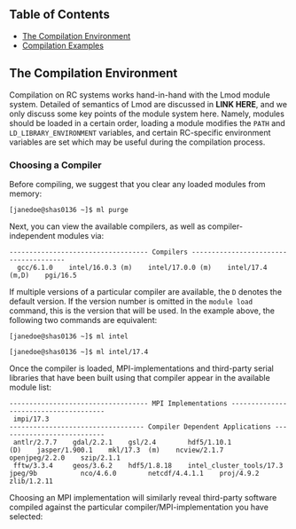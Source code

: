 ## Table of Contents

- [The Compilation Environment](#the-compilation-environment)
- [Compilation Examples](#compilation-examples)

## The Compilation Environment

Compilation on RC systems works hand-in-hand with the Lmod module system.  Detailed of semantics of Lmod are discussed in **LINK HERE**, and we only discuss some key points of the module system here.  Namely, modules should be loaded in a certain order,  loading a module modifies the `PATH` and `LD_LIBRARY_ENVIRONMENT` variables, and certain RC-specific environment variables are set which may be useful during the compilation process.

### Choosing a Compiler
Before compiling, we suggest that you clear any loaded modules from memory:

```[janedoe@shas0136 ~]$ ml purge ```

Next, you can view the available compilers, as well as compiler-independent modules via:

 ```[janedoe@shas0136 ~]$ ml avail 
----------------------------------- Compilers --------------------------------------
   gcc/6.1.0    intel/16.0.3 (m)    intel/17.0.0 (m)    intel/17.4 (m,D)    pgi/16.5
```
If multiple versions of a particular compiler are available, the `D` denotes the default version.  If the version number is omitted in the `module load` command, this is the version that will be used.  In the example above, the following two commands are equivalent:

```[janedoe@shas0136 ~]$ ml intel ```


```[janedoe@shas0136 ~]$ ml intel/17.4 ```

Once the compiler is loaded, MPI-implementations and third-party serial libraries that have been built using that compiler appear in the available module list:
  ```[janedoe@shas0136 ~]$ ml avail 
----------------------------------- MPI Implementations --------------------------------------
   impi/17.3
---------------------------------- Compiler Dependent Applications ---------------------------
   antlr/2.7.7    gdal/2.2.1    gsl/2.4        hdf5/1.10.1              (D)    jasper/1.900.1    mkl/17.3  (m)    ncview/2.1.7      openjpeg/2.2.0    szip/2.1.1
   fftw/3.3.4     geos/3.6.2    hdf5/1.8.18    intel_cluster_tools/17.3        jpeg/9b           nco/4.6.0        netcdf/4.4.1.1    proj/4.9.2        zlib/1.2.11

```
Choosing an MPI implementation will similarly reveal third-party software compiled against the particular compiler/MPI-implementation you have selected:
